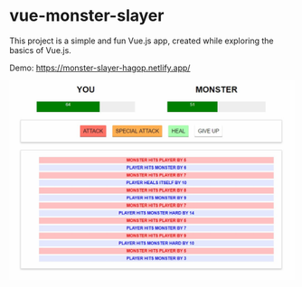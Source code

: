 # vue-monster-slayer

This project is a simple and fun Vue.js app, created while exploring the basics of Vue.js.

Demo: https://monster-slayer-hagop.netlify.app/

![Screenshot](images/screenshot.jpg?raw=true)